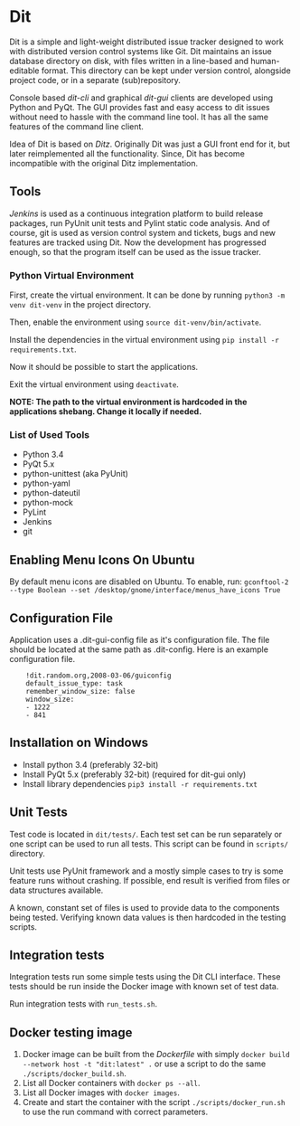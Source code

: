# Dit

Dit is a simple and light-weight distributed issue tracker designed
to work with distributed version control systems like Git.
Dit maintains an issue database directory on disk, with
files written in a line-based and human-editable format. This
directory can be kept under version control, alongside project code,
or in a separate (sub)repository.

Console based *dit-cli* and graphical *dit-gui* clients are developed using
Python and PyQt. The GUI provides fast and easy access to dit issues without need
to hassle with the command line tool. It has all the same features of the command
line client.

Idea of Dit is based on *Ditz*. Originally Dit was just a GUI front end
for it, but later reimplemented all the functionality. Since, Dit
has become incompatible with the original Ditz implementation.

## Tools

*Jenkins* is used as a continuous integration platform to build
release packages, run PyUnit unit tests and Pylint static code analysis.
And of course, git is used as version control system and tickets, bugs
and new features are tracked using Dit. Now the development has progressed
enough, so that the program itself can be used as the issue tracker.

### Python Virtual Environment

First, create the virtual environment. It can be done by running
`python3 -m venv dit-venv` in the project directory.

Then, enable the environment using `source dit-venv/bin/activate`.

Install the dependencies in the virtual environment using
`pip install -r requirements.txt`.

Now it should be possible to start the applications.

Exit the virtual environment using `deactivate`.

**NOTE: The path to the virtual environment is hardcoded in
the applications shebang. Change it locally if needed.**

### List of Used Tools

 - Python 3.4
 - PyQt 5.x
 - python-unittest (aka PyUnit)
 - python-yaml
 - python-dateutil
 - python-mock
 - PyLint
 - Jenkins
 - git

## Enabling Menu Icons On Ubuntu

By default menu icons are disabled on Ubuntu.
To enable, run:
    `gconftool-2 --type Boolean --set /desktop/gnome/interface/menus_have_icons True`


## Configuration File

Application uses a .dit-gui-config file as it's configuration file.
The file should be located at the same path as .dit-config.
Here is an example configuration file.

```
    !dit.random.org,2008-03-06/guiconfig
    default_issue_type: task
    remember_window_size: false
    window_size:
    - 1222
    - 841
```


## Installation on Windows

  - Install python 3.4 (preferably 32-bit)
  - Install PyQt 5.x (preferably 32-bit) (required for dit-gui only)
  - Install library dependencies `pip3 install -r requirements.txt`

## Unit Tests

Test code is located in `dit/tests/`. Each test set can be run
separately or one script can be used to run all tests. This
script can be found in `scripts/` directory.

Unit tests use PyUnit framework and a mostly simple cases to
try is some feature runs without crashing. If possible, end
result is verified from files or data structures available.

A known, constant set of files is used to provide data to the
components being tested. Verifying known data values is then
hardcoded in the testing scripts.

## Integration tests

Integration tests run some simple tests using the Dit CLI interface.
These tests should be run inside the Docker image with known set
of test data.

Run integration tests with `run_tests.sh`.

## Docker testing image

  1. Docker image can be built from the _Dockerfile_ with simply
     `docker build --network host -t "dit:latest" .` or
     use a script to do the same `./scripts/docker_build.sh`.
  2. List all Docker containers with `docker ps --all`.
  3. List all Docker images with `docker images`.
  4. Create and start the container with the script
     `./scripts/docker_run.sh` to use the run command with correct parameters.
